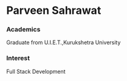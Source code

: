 # Parveen Sahrawat

### Academics

Graduate from U.I.E.T.,Kurukshetra University

### Interest 

Full Stack Development